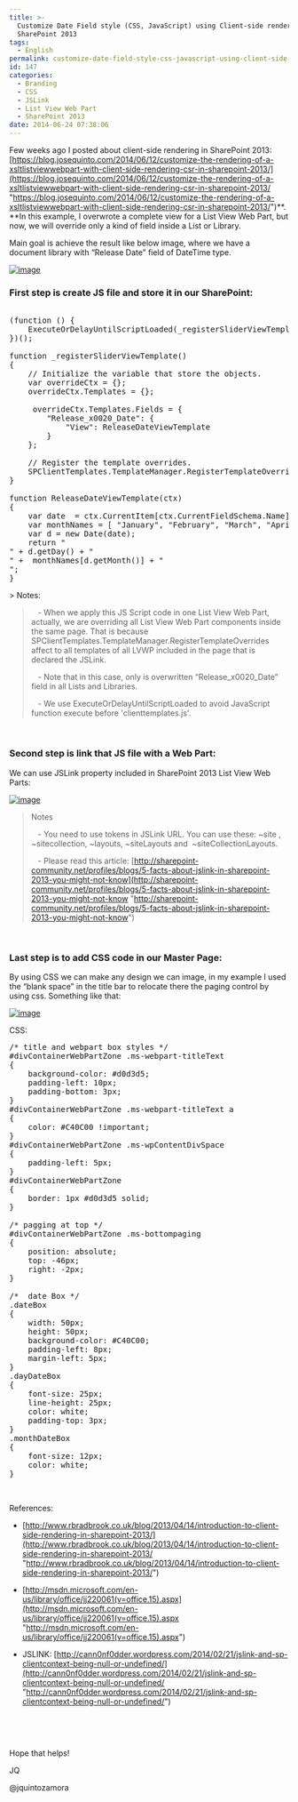 ```yaml
---
title: >-
  Customize Date Field style (CSS, JavaScript) using Client-side rendering in
  SharePoint 2013
tags:
  - English
permalink: customize-date-field-style-css-javascript-using-client-side-rendering-in-sharepoint-2013
id: 147
categories:
  - Branding
  - CSS
  - JSLink
  - List View Web Part
  - SharePoint 2013
date: 2014-06-24 07:38:06
---
```


Few weeks ago I posted about client-side rendering in SharePoint 2013: [https://blog.josequinto.com/2014/06/12/customize-the-rendering-of-a-xsltlistviewwebpart-with-client-side-rendering-csr-in-sharepoint-2013/](https://blog.josequinto.com/2014/06/12/customize-the-rendering-of-a-xsltlistviewwebpart-with-client-side-rendering-csr-in-sharepoint-2013/ "https://blog.josequinto.com/2014/06/12/customize-the-rendering-of-a-xsltlistviewwebpart-with-client-side-rendering-csr-in-sharepoint-2013/")**. **In this example, I overwrote a complete view for a List View Web Part, but now, we will override only a kind of field inside a List or Library.

Main goal is achieve the result like below image, where we have a document library with “Release Date” field of DateTime type.

[![image](https://blog.josequinto.com/wp-content/uploads/2014/06/image_thumb5.png "image")](https://blog.josequinto.com/wp-content/uploads/2014/06/image5.png)

### First step is create JS file and store it in our SharePoint:

<pre class="js">

(function () {
    ExecuteOrDelayUntilScriptLoaded(_registerSliderViewTemplate, 'clienttemplates.js');
})();

function _registerSliderViewTemplate() 
{ 
    // Initialize the variable that store the objects. 
    var overrideCtx = {}; 
    overrideCtx.Templates = {}; 

     overrideCtx.Templates.Fields = {
        "Release_x0020_Date": {
            "View": ReleaseDateViewTemplate
        }
    };

    // Register the template overrides. 
    SPClientTemplates.TemplateManager.RegisterTemplateOverrides(overrideCtx); 
}

function ReleaseDateViewTemplate(ctx) 
{
    var date  = ctx.CurrentItem[ctx.CurrentFieldSchema.Name];
    var monthNames = [ "January", "February", "March", "April", "May", "June", "July", "August", "September", "October", "November", "December" ];
    var d = new Date(date);
    return "<div class='dateBox'><div class='dayDateBox'>" + d.getDay() + "</div><div class='monthDateBox' >" +  monthNames[d.getMonth()] + "</div></div>";
}
</pre>> Notes:
> 
> &nbsp;&nbsp; - When we apply this JS Script code in one List View Web Part, actually, we are overriding all List View Web Part components inside the same page. That is because SPClientTemplates.TemplateManager.RegisterTemplateOverrides affect to all templates of all LVWP included in the page that is declared the JSLink.
> 
> &nbsp;&nbsp; - Note that in this case, only is overwritten “Release_x0020_Date” field in all Lists and Libraries.
> 
> &nbsp;&nbsp; - We use ExecuteOrDelayUntilScriptLoaded to avoid JavaScript function execute before <span class="str">'clienttemplates.js'.</span>

&nbsp;

### Second step is link that JS file with a Web Part:

We can use JSLink property included in SharePoint 2013 List View Web Parts:

[![image](https://blog.josequinto.com/wp-content/uploads/2014/06/image_thumb6.png "image")](https://blog.josequinto.com/wp-content/uploads/2014/06/image6.png)
> Notes
> 
> &nbsp;&nbsp; - You need to use tokens in JSLink URL. You can use these: ~site , ~sitecollection, ~layouts, ~siteLayouts and&nbsp; ~siteCollectionLayouts.
> 
> &nbsp;&nbsp; - Please read this article: [http://sharepoint-community.net/profiles/blogs/5-facts-about-jslink-in-sharepoint-2013-you-might-not-know](http://sharepoint-community.net/profiles/blogs/5-facts-about-jslink-in-sharepoint-2013-you-might-not-know "http://sharepoint-community.net/profiles/blogs/5-facts-about-jslink-in-sharepoint-2013-you-might-not-know")

&nbsp;

### Last step is to add CSS code in our Master Page:

By using CSS we can make any design we can image, in my example I used the “blank space” in the title bar to relocate there the paging control by using css. Something like that:

[![image](https://blog.josequinto.com/wp-content/uploads/2014/06/image_thumb7.png "image")](https://blog.josequinto.com/wp-content/uploads/2014/06/image7.png)

CSS:

<pre class="css">
/* title and webpart box styles */
#divContainerWebPartZone .ms-webpart-titleText
{
    background-color: #d0d3d5;
    padding-left: 10px;
    padding-bottom: 3px;
}
#divContainerWebPartZone .ms-webpart-titleText a
{
    color: #C40C00 !important;
}
#divContainerWebPartZone .ms-wpContentDivSpace 
{
    padding-left: 5px;
}
#divContainerWebPartZone
{
    border: 1px #d0d3d5 solid;
}

/* pagging at top */
#divContainerWebPartZone .ms-bottompaging
{
    position: absolute;
    top: -46px;
    right: -2px;
}

/*  date Box */
.dateBox
{
    width: 50px;
    height: 50px;
    background-color: #C40C00;
    padding-left: 8px;
    margin-left: 5px;
}
.dayDateBox
{
    font-size: 25px;
    line-height: 25px;
    color: white;
    padding-top: 3px;
}
.monthDateBox
{
    font-size: 12px;
    color: white;
}
</pre>

&nbsp;

References:

- [http://www.rbradbrook.co.uk/blog/2013/04/14/introduction-to-client-side-rendering-in-sharepoint-2013/](http://www.rbradbrook.co.uk/blog/2013/04/14/introduction-to-client-side-rendering-in-sharepoint-2013/ "http://www.rbradbrook.co.uk/blog/2013/04/14/introduction-to-client-side-rendering-in-sharepoint-2013/")

- [http://msdn.microsoft.com/en-us/library/office/jj220061(v=office.15).aspx](http://msdn.microsoft.com/en-us/library/office/jj220061(v=office.15).aspx "http://msdn.microsoft.com/en-us/library/office/jj220061(v=office.15).aspx")

- JSLINK: [http://cann0nf0dder.wordpress.com/2014/02/21/jslink-and-sp-clientcontext-being-null-or-undefined/](http://cann0nf0dder.wordpress.com/2014/02/21/jslink-and-sp-clientcontext-being-null-or-undefined/ "http://cann0nf0dder.wordpress.com/2014/02/21/jslink-and-sp-clientcontext-being-null-or-undefined/")

&nbsp;

&nbsp;

Hope that helps!

JQ

@jquintozamora